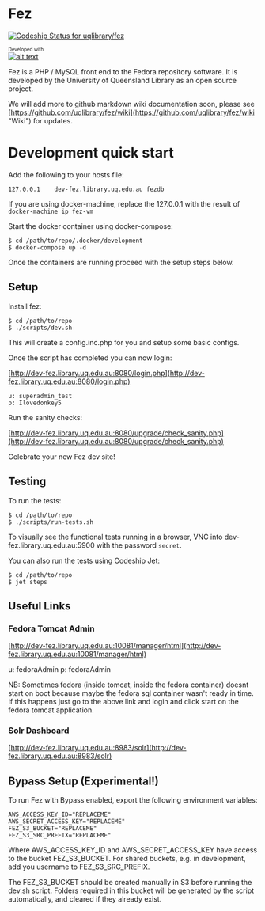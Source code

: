 # Fez

[ ![Codeship Status for uqlibrary/fez](https://codeship.com/projects/bb6396a0-7a03-0133-4c66-02b7238bd170/status?branch=master)](https://codeship.com/projects/118889)

<sub><sup>Developed with</sup></sub><br/>
[![alt text][2]][1]

  [1]: http://www.jetbrains.com/phpstorm/
  [2]: http://resources.jetbrains.com/assets/banners/jetbrains-com/phpstorm/phpstorm468x60_violet.gif (Smart IDE for PHP development with HTML, CSS &amp; JavaScript support)

Fez is a PHP / MySQL front end to the Fedora repository software. It is developed by the University of Queensland Library
as an open source project.

We will add more to github markdown wiki documentation soon, please see
[https://github.com/uqlibrary/fez/wiki](https://github.com/uqlibrary/fez/wiki "Wiki") for updates.

# Development quick start

Add the following to your hosts file:

    127.0.0.1    dev-fez.library.uq.edu.au fezdb

If you are using docker-machine, replace the 127.0.0.1 with the result of `docker-machine ip fez-vm`

Start the docker container using docker-compose:

    $ cd /path/to/repo/.docker/development
    $ docker-compose up -d

Once the containers are running proceed with the setup steps below.

## Setup

Install fez:

    $ cd /path/to/repo
    $ ./scripts/dev.sh

This will create a config.inc.php for you and setup some basic configs.

Once the script has completed you can now login:

[http://dev-fez.library.uq.edu.au:8080/login.php](http://dev-fez.library.uq.edu.au:8080/login.php)

    u: superadmin_test
    p: Ilovedonkey5

Run the sanity checks:

[http://dev-fez.library.uq.edu.au:8080/upgrade/check_sanity.php](http://dev-fez.library.uq.edu.au:8080/upgrade/check_sanity.php)

Celebrate your new Fez dev site!

## Testing

To run the tests:

    $ cd /path/to/repo
    $ ./scripts/run-tests.sh
    
To visually see the functional tests running in a browser, VNC into dev-fez.library.uq.edu.au:5900 with
the password `secret`.

You can also run the tests using Codeship Jet:

    $ cd /path/to/repo
    $ jet steps
    
## Useful Links

### Fedora Tomcat Admin

[http://dev-fez.library.uq.edu.au:10081/manager/html](http://dev-fez.library.uq.edu.au:10081/manager/html)

u: fedoraAdmin
p: fedoraAdmin

NB: Sometimes fedora (inside tomcat, inside the fedora container) doesnt start on boot because maybe the fedora sql
container wasn't ready in time. If this happens just go to the above link and login and click start on the fedora tomcat
application.

### Solr Dashboard

[http://dev-fez.library.uq.edu.au:8983/solr](http://dev-fez.library.uq.edu.au:8983/solr)

## Bypass Setup (Experimental!)

To run Fez with Bypass enabled, export the following environment variables:

    AWS_ACCESS_KEY_ID="REPLACEME"
    AWS_SECRET_ACCESS_KEY="REPLACEME"
    FEZ_S3_BUCKET="REPLACEME"
    FEZ_S3_SRC_PREFIX="REPLACEME"

Where AWS_ACCESS_KEY_ID and AWS_SECRET_ACCESS_KEY have access to the bucket FEZ_S3_BUCKET. For shared buckets, e.g. 
in development, add you username to FEZ_S3_SRC_PREFIX.

The FEZ_S3_BUCKET should be created manually in S3 before running the dev.sh script. Folders required in this bucket 
will be generated by the script automatically, and cleared if they already exist.